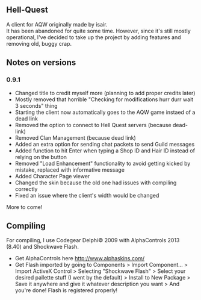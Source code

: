 ## Hell-Quest
A client for AQW originally made by isair.  
It has been abandoned for quite some time. However, since it's still mostly operational,
I've decided to take up the project by adding features and removing old, buggy crap.

## Notes on versions
### 0.9.1  
- Changed title to credit myself more (planning to add proper credits later)  
- Mostly removed that horrible "Checking for modifications hurr durr wait 3 seconds" thing  
- Starting the client now automatically goes to the AQW game instaed of a dead link  
- Removed the option to connect to Hell Quest servers (because dead-link)  
- Removed Clan Management (because dead link)  
- Added an extra option for sending chat packets to send Guild messages  
- Added function to hit Enter when typing a Shop ID and Hair ID instead of relying on the button  
- Removed "Load Enhancement" functionality to avoid getting kicked by mistake, replaced with informative message  
- Added Character Page viewer  
- Changed the skin because the old one had issues with compiling correctly  
- Fixed an issue where the client's width would be changed

More to come!

## Compiling
For compiling, I use Codegear Delphi&copy; 2009 with AlphaControls 2013 (8.40) and Shockwave Flash.

* Get AlphaControls here <http://www.alphaskins.com/>  
* Get Flash imported by going to Components > Import Component... > Import ActiveX Control >
Selecting "Shockwave Flash" > Select your desired pallette stuff (I went by the default) >
Install to New Package > Save it anywhere and give it whatever description you want >
And you're done! Flash is registered properly!